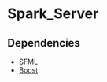 # Spark_Server

## Dependencies

  * [SFML](https://www.sfml-dev.org)
  * [Boost](https://www.boost.org)


